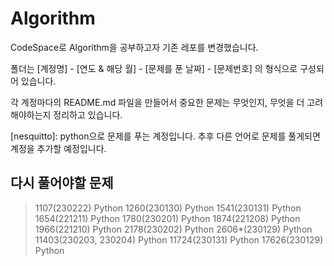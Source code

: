 # Algorithm
CodeSpace로 Algorithm을 공부하고자 기존 레포를 변경했습니다.

폴더는 [계정명] - [연도 & 해당 월] - [문제를 푼 날짜] - [문제번호] 의 형식으로 구성되어 있습니다.

각 계정마다의 README.md 파일을 만들어서 중요한 문제는 무엇인지, 무엇을 더 고려해야하는지 정리하고 있습니다.

[nesquitto]: python으로 문제를 푸는 계정입니다.
추후 다른 언어로 문제를 풀게되면 계정을 추가할 예정입니다.

## 다시 풀어야할 문제
> 1107(230222) Python
> 1260(230130) Python
> 1541(230131) Python
> 1654(221211) Python
> 1780(230201) Python
> 1874(221208) Python
> 1966(221210) Python
> 2178(230202) Python
> 2606*(230129) Python
> 11403(230203, 230204) Python
> 11724(230131) Python
> 17626(230129) Python